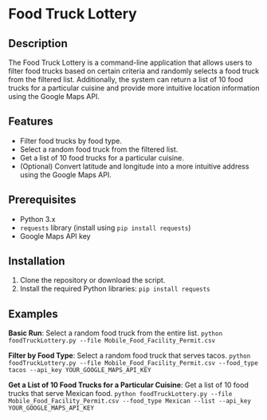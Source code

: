 # Food Truck Lottery

## Description

The Food Truck Lottery is a command-line application that allows users to filter food trucks based on certain criteria and randomly selects a food truck from the filtered list. Additionally, the system can return a list of 10 food trucks for a particular cuisine and provide more intuitive location information using the Google Maps API.

## Features

- Filter food trucks by food type.
- Select a random food truck from the filtered list.
- Get a list of 10 food trucks for a particular cuisine.
- (Optional) Convert latitude and longitude into a more intuitive address using the Google Maps API.

## Prerequisites

- Python 3.x
- `requests` library (install using `pip install requests`)
- Google Maps API key

## Installation

1. Clone the repository or download the script.
2. Install the required Python libraries:
   `pip install requests`

## Examples
**Basic Run**: Select a random food truck from the entire list.
`python foodTruckLottery.py --file Mobile_Food_Facility_Permit.csv`

**Filter by Food Type**: Select a random food truck that serves tacos.
`python foodTruckLottery.py --file Mobile_Food_Facility_Permit.csv --food_type tacos --api_key YOUR_GOOGLE_MAPS_API_KEY`

**Get a List of 10 Food Trucks for a Particular Cuisine**: Get a list of 10 food trucks that serve Mexican food.
`python foodTruckLottery.py --file Mobile_Food_Facility_Permit.csv --food_type Mexican --list --api_key YOUR_GOOGLE_MAPS_API_KEY`
